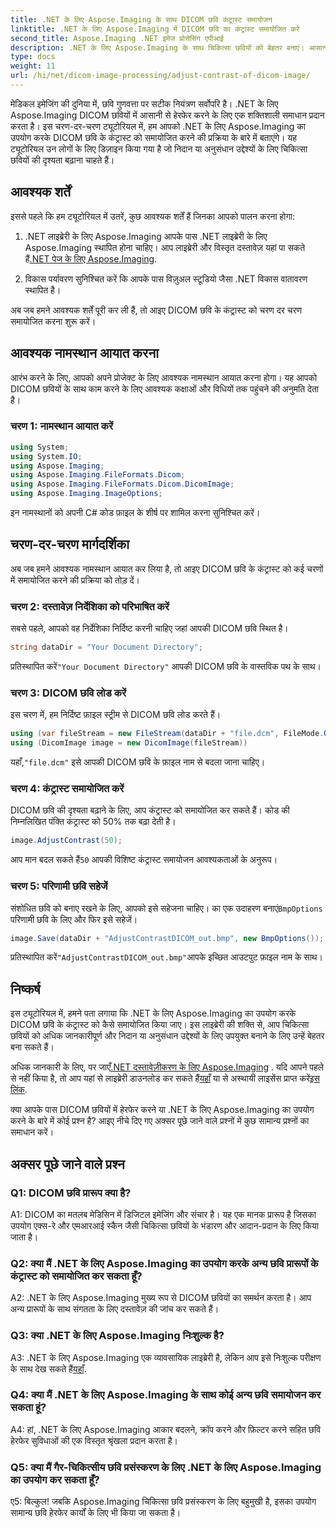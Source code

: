 ```yaml
---
title: .NET के लिए Aspose.Imaging के साथ DICOM छवि कंट्रास्ट समायोजन
linktitle: .NET के लिए Aspose.Imaging में DICOM छवि का कंट्रास्ट समायोजित करें
second_title: Aspose.Imaging .NET इमेज प्रोसेसिंग एपीआई
description: .NET के लिए Aspose.Imaging के साथ चिकित्सा छवियों को बेहतर बनाएं। आसान चरणों के साथ DICOM छवि कंट्रास्ट को समायोजित करें।
type: docs
weight: 11
url: /hi/net/dicom-image-processing/adjust-contrast-of-dicom-image/
---
```

मेडिकल इमेजिंग की दुनिया में, छवि गुणवत्ता पर सटीक नियंत्रण सर्वोपरि है। .NET के लिए Aspose.Imaging DICOM छवियों में आसानी से हेरफेर करने के लिए एक शक्तिशाली समाधान प्रदान करता है। इस चरण-दर-चरण ट्यूटोरियल में, हम आपको .NET के लिए Aspose.Imaging का उपयोग करके DICOM छवि के कंट्रास्ट को समायोजित करने की प्रक्रिया के बारे में बताएंगे। यह ट्यूटोरियल उन लोगों के लिए डिज़ाइन किया गया है जो निदान या अनुसंधान उद्देश्यों के लिए चिकित्सा छवियों की दृश्यता बढ़ाना चाहते हैं। 

## आवश्यक शर्तें

इससे पहले कि हम ट्यूटोरियल में उतरें, कुछ आवश्यक शर्तें हैं जिनका आपको पालन करना होगा:

1. .NET लाइब्रेरी के लिए Aspose.Imaging
 आपके पास .NET लाइब्रेरी के लिए Aspose.Imaging स्थापित होना चाहिए। आप लाइब्रेरी और विस्तृत दस्तावेज़ यहां पा सकते हैं[.NET पेज के लिए Aspose.Imaging](https://reference.aspose.com/imaging/net/).

2. विकास पर्यावरण
सुनिश्चित करें कि आपके पास विज़ुअल स्टूडियो जैसा .NET विकास वातावरण स्थापित है।

अब जब हमने आवश्यक शर्तें पूरी कर ली हैं, तो आइए DICOM छवि के कंट्रास्ट को चरण दर चरण समायोजित करना शुरू करें।

## आवश्यक नामस्थान आयात करना

आरंभ करने के लिए, आपको अपने प्रोजेक्ट के लिए आवश्यक नामस्थान आयात करना होगा। यह आपको DICOM छवियों के साथ काम करने के लिए आवश्यक कक्षाओं और विधियों तक पहुंचने की अनुमति देता है।

### चरण 1: नामस्थान आयात करें

```csharp
using System;
using System.IO;
using Aspose.Imaging;
using Aspose.Imaging.FileFormats.Dicom;
using Aspose.Imaging.FileFormats.Dicom.DicomImage;
using Aspose.Imaging.ImageOptions;
```

इन नामस्थानों को अपनी C# कोड फ़ाइल के शीर्ष पर शामिल करना सुनिश्चित करें।

## चरण-दर-चरण मार्गदर्शिका

अब जब हमने आवश्यक नामस्थान आयात कर लिया है, तो आइए DICOM छवि के कंट्रास्ट को कई चरणों में समायोजित करने की प्रक्रिया को तोड़ दें।

### चरण 2: दस्तावेज़ निर्देशिका को परिभाषित करें

सबसे पहले, आपको वह निर्देशिका निर्दिष्ट करनी चाहिए जहां आपकी DICOM छवि स्थित है।

```csharp
string dataDir = "Your Document Directory";
```

 प्रतिस्थापित करें`"Your Document Directory"` आपकी DICOM छवि के वास्तविक पथ के साथ।

### चरण 3: DICOM छवि लोड करें

इस चरण में, हम निर्दिष्ट फ़ाइल स्ट्रीम से DICOM छवि लोड करते हैं।

```csharp
using (var fileStream = new FileStream(dataDir + "file.dcm", FileMode.Open, FileAccess.Read))
using (DicomImage image = new DicomImage(fileStream))
```

 यहाँ,`"file.dcm"` इसे आपकी DICOM छवि के फ़ाइल नाम से बदला जाना चाहिए।

### चरण 4: कंट्रास्ट समायोजित करें

DICOM छवि की दृश्यता बढ़ाने के लिए, आप कंट्रास्ट को समायोजित कर सकते हैं। कोड की निम्नलिखित पंक्ति कंट्रास्ट को 50% तक बढ़ा देती है।

```csharp
image.AdjustContrast(50);
```

 आप मान बदल सकते हैं`50` आपकी विशिष्ट कंट्रास्ट समायोजन आवश्यकताओं के अनुरूप।

### चरण 5: परिणामी छवि सहेजें

 संशोधित छवि को बनाए रखने के लिए, आपको इसे सहेजना चाहिए। का एक उदाहरण बनाएं`BmpOptions` परिणामी छवि के लिए और फिर इसे सहेजें।

```csharp
image.Save(dataDir + "AdjustContrastDICOM_out.bmp", new BmpOptions());
```

 प्रतिस्थापित करें`"AdjustContrastDICOM_out.bmp"`आपके इच्छित आउटपुट फ़ाइल नाम के साथ।

## निष्कर्ष

इस ट्यूटोरियल में, हमने पता लगाया कि .NET के लिए Aspose.Imaging का उपयोग करके DICOM छवि के कंट्रास्ट को कैसे समायोजित किया जाए। इस लाइब्रेरी की शक्ति से, आप चिकित्सा छवियों को अधिक जानकारीपूर्ण और निदान या अनुसंधान उद्देश्यों के लिए उपयुक्त बनाने के लिए उन्हें बेहतर बना सकते हैं।

 अधिक जानकारी के लिए, पर जाएँ[.NET दस्तावेज़ीकरण के लिए Aspose.Imaging](https://reference.aspose.com/imaging/net/) . यदि आपने पहले से नहीं किया है, तो आप यहां से लाइब्रेरी डाउनलोड कर सकते हैं[यहाँ](https://releases.aspose.com/imaging/net/) या से अस्थायी लाइसेंस प्राप्त करें[इस लिंक](https://purchase.aspose.com/temporary-license/).

क्या आपके पास DICOM छवियों में हेरफेर करने या .NET के लिए Aspose.Imaging का उपयोग करने के बारे में कोई प्रश्न है? आइए नीचे दिए गए अक्सर पूछे जाने वाले प्रश्नों में कुछ सामान्य प्रश्नों का समाधान करें।

## अक्सर पूछे जाने वाले प्रश्न

### Q1: DICOM छवि प्रारूप क्या है?

A1: DICOM का मतलब मेडिसिन में डिजिटल इमेजिंग और संचार है। यह एक मानक प्रारूप है जिसका उपयोग एक्स-रे और एमआरआई स्कैन जैसी चिकित्सा छवियों के भंडारण और आदान-प्रदान के लिए किया जाता है।

### Q2: क्या मैं .NET के लिए Aspose.Imaging का उपयोग करके अन्य छवि प्रारूपों के कंट्रास्ट को समायोजित कर सकता हूँ?

A2: .NET के लिए Aspose.Imaging मुख्य रूप से DICOM छवियों का समर्थन करता है। आप अन्य प्रारूपों के साथ संगतता के लिए दस्तावेज़ की जांच कर सकते हैं।

### Q3: क्या .NET के लिए Aspose.Imaging निःशुल्क है?

 A3: .NET के लिए Aspose.Imaging एक व्यावसायिक लाइब्रेरी है, लेकिन आप इसे निःशुल्क परीक्षण के साथ देख सकते हैं[यहाँ](https://releases.aspose.com/).

### Q4: क्या मैं .NET के लिए Aspose.Imaging के साथ कोई अन्य छवि समायोजन कर सकता हूं?

A4: हां, .NET के लिए Aspose.Imaging आकार बदलने, क्रॉप करने और फ़िल्टर करने सहित छवि हेरफेर सुविधाओं की एक विस्तृत श्रृंखला प्रदान करता है।

### Q5: क्या मैं गैर-चिकित्सीय छवि प्रसंस्करण के लिए .NET के लिए Aspose.Imaging का उपयोग कर सकता हूँ?

ए5: बिल्कुल! जबकि Aspose.Imaging चिकित्सा छवि प्रसंस्करण के लिए बहुमुखी है, इसका उपयोग सामान्य छवि हेरफेर कार्यों के लिए भी किया जा सकता है।